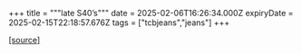 +++
title = """late S40’s"""
date = 2025-02-06T16:26:34.000Z
expiryDate = 2025-02-15T22:18:57.676Z
tags = ["tcbjeans","jeans"]
+++


[[source]](http://tcbjeans.com/2025/02/07/51099)
